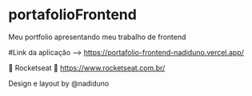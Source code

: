 # portafolioFrontend
Meu portfolio apresentando meu trabalho de frontend


#Link da aplicação --> https://portafolio-frontend-nadiduno.vercel.app/

💜 Rocketseat 🚀 https://www.rocketseat.com.br/

Design e layout by @nadiduno
